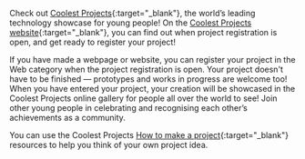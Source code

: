 Check out [Coolest Projects](https://coolestprojects.org/){:target="_blank"}, the world’s leading technology showcase for young people! On the [Coolest Projects website](https://coolestprojects.org/){:target="_blank"}, you can find out when project registration is open, and get ready to register your project! 

If you have made a webpage or website, you can register your project in the Web category when the project registration is open. Your project doesn't have to be finished &mdash; prototypes and works in progress are welcome too! When you have entered your project, your creation will be showcased in the Coolest Projects online gallery for people all over the world to see! Join other young people in celebrating and recognising each other’s achievements as a community.

You can use the Coolest Projects [How to make a project](https://coolestprojects.org/2020/03/31/how-to-make-a-project-workbook-and-additional-resources/){:target="_blank"} resources to help you think of your own project idea. 
